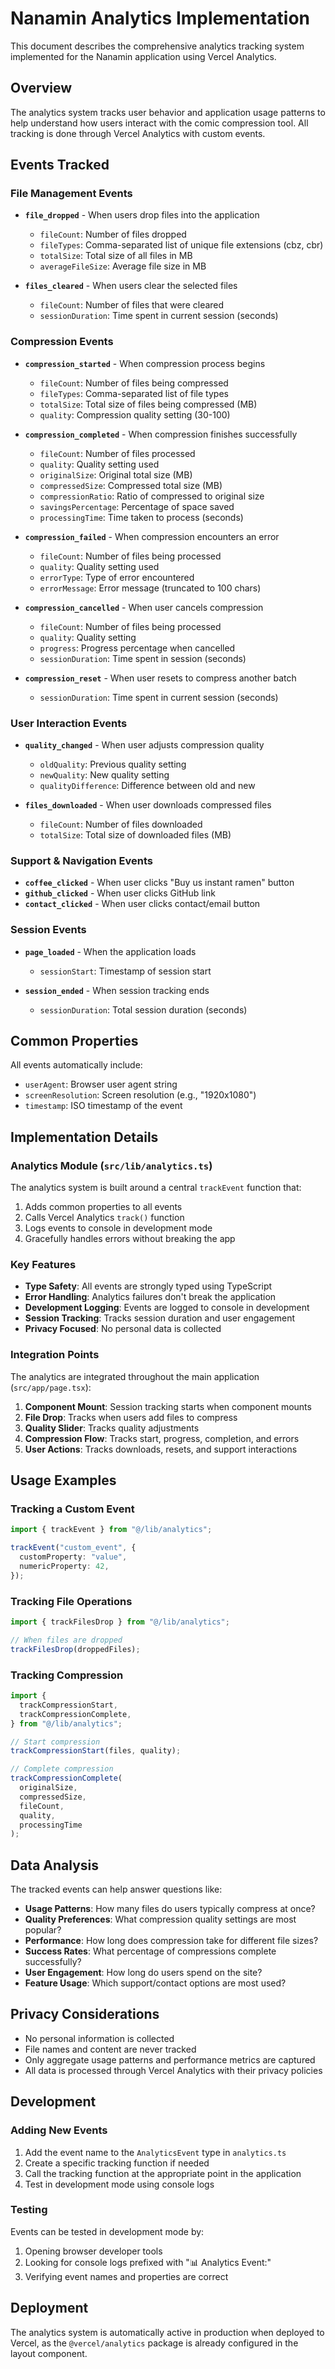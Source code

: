 # Nanamin Analytics Implementation

This document describes the comprehensive analytics tracking system implemented for the Nanamin application using Vercel Analytics.

## Overview

The analytics system tracks user behavior and application usage patterns to help understand how users interact with the comic compression tool. All tracking is done through Vercel Analytics with custom events.

## Events Tracked

### File Management Events

- **`file_dropped`** - When users drop files into the application

  - `fileCount`: Number of files dropped
  - `fileTypes`: Comma-separated list of unique file extensions (cbz, cbr)
  - `totalSize`: Total size of all files in MB
  - `averageFileSize`: Average file size in MB

- **`files_cleared`** - When users clear the selected files
  - `fileCount`: Number of files that were cleared
  - `sessionDuration`: Time spent in current session (seconds)

### Compression Events

- **`compression_started`** - When compression process begins

  - `fileCount`: Number of files being compressed
  - `fileTypes`: Comma-separated list of file types
  - `totalSize`: Total size of files being compressed (MB)
  - `quality`: Compression quality setting (30-100)

- **`compression_completed`** - When compression finishes successfully

  - `fileCount`: Number of files processed
  - `quality`: Quality setting used
  - `originalSize`: Original total size (MB)
  - `compressedSize`: Compressed total size (MB)
  - `compressionRatio`: Ratio of compressed to original size
  - `savingsPercentage`: Percentage of space saved
  - `processingTime`: Time taken to process (seconds)

- **`compression_failed`** - When compression encounters an error

  - `fileCount`: Number of files being processed
  - `quality`: Quality setting used
  - `errorType`: Type of error encountered
  - `errorMessage`: Error message (truncated to 100 chars)

- **`compression_cancelled`** - When user cancels compression

  - `fileCount`: Number of files being processed
  - `quality`: Quality setting
  - `progress`: Progress percentage when cancelled
  - `sessionDuration`: Time spent in session (seconds)

- **`compression_reset`** - When user resets to compress another batch
  - `sessionDuration`: Time spent in current session (seconds)

### User Interaction Events

- **`quality_changed`** - When user adjusts compression quality

  - `oldQuality`: Previous quality setting
  - `newQuality`: New quality setting
  - `qualityDifference`: Difference between old and new

- **`files_downloaded`** - When user downloads compressed files
  - `fileCount`: Number of files downloaded
  - `totalSize`: Total size of downloaded files (MB)

### Support & Navigation Events

- **`coffee_clicked`** - When user clicks "Buy us instant ramen" button
- **`github_clicked`** - When user clicks GitHub link
- **`contact_clicked`** - When user clicks contact/email button

### Session Events

- **`page_loaded`** - When the application loads

  - `sessionStart`: Timestamp of session start

- **`session_ended`** - When session tracking ends
  - `sessionDuration`: Total session duration (seconds)

## Common Properties

All events automatically include:

- `userAgent`: Browser user agent string
- `screenResolution`: Screen resolution (e.g., "1920x1080")
- `timestamp`: ISO timestamp of the event

## Implementation Details

### Analytics Module (`src/lib/analytics.ts`)

The analytics system is built around a central `trackEvent` function that:

1. Adds common properties to all events
2. Calls Vercel Analytics `track()` function
3. Logs events to console in development mode
4. Gracefully handles errors without breaking the app

### Key Features

- **Type Safety**: All events are strongly typed using TypeScript
- **Error Handling**: Analytics failures don't break the application
- **Development Logging**: Events are logged to console in development
- **Session Tracking**: Tracks session duration and user engagement
- **Privacy Focused**: No personal data is collected

### Integration Points

The analytics are integrated throughout the main application (`src/app/page.tsx`):

1. **Component Mount**: Session tracking starts when component mounts
2. **File Drop**: Tracks when users add files to compress
3. **Quality Slider**: Tracks quality adjustments
4. **Compression Flow**: Tracks start, progress, completion, and errors
5. **User Actions**: Tracks downloads, resets, and support interactions

## Usage Examples

### Tracking a Custom Event

```typescript
import { trackEvent } from "@/lib/analytics";

trackEvent("custom_event", {
  customProperty: "value",
  numericProperty: 42,
});
```

### Tracking File Operations

```typescript
import { trackFilesDrop } from "@/lib/analytics";

// When files are dropped
trackFilesDrop(droppedFiles);
```

### Tracking Compression

```typescript
import {
  trackCompressionStart,
  trackCompressionComplete,
} from "@/lib/analytics";

// Start compression
trackCompressionStart(files, quality);

// Complete compression
trackCompressionComplete(
  originalSize,
  compressedSize,
  fileCount,
  quality,
  processingTime
);
```

## Data Analysis

The tracked events can help answer questions like:

- **Usage Patterns**: How many files do users typically compress at once?
- **Quality Preferences**: What compression quality settings are most popular?
- **Performance**: How long does compression take for different file sizes?
- **Success Rates**: What percentage of compressions complete successfully?
- **User Engagement**: How long do users spend on the site?
- **Feature Usage**: Which support/contact options are most used?

## Privacy Considerations

- No personal information is collected
- File names and content are never tracked
- Only aggregate usage patterns and performance metrics are captured
- All data is processed through Vercel Analytics with their privacy policies

## Development

### Adding New Events

1. Add the event name to the `AnalyticsEvent` type in `analytics.ts`
2. Create a specific tracking function if needed
3. Call the tracking function at the appropriate point in the application
4. Test in development mode using console logs

### Testing

Events can be tested in development mode by:

1. Opening browser developer tools
2. Looking for console logs prefixed with "📊 Analytics Event:"
3. Verifying event names and properties are correct

## Deployment

The analytics system is automatically active in production when deployed to Vercel, as the `@vercel/analytics` package is already configured in the layout component.
